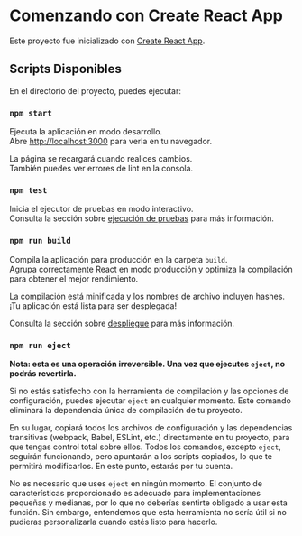 # Comenzando con Create React App

Este proyecto fue inicializado con [Create React App](https://github.com/facebook/create-react-app).

## Scripts Disponibles

En el directorio del proyecto, puedes ejecutar:

### `npm start`

Ejecuta la aplicación en modo desarrollo.\
Abre [http://localhost:3000](http://localhost:3000) para verla en tu navegador.

La página se recargará cuando realices cambios.\
También puedes ver errores de lint en la consola.

### `npm test`

Inicia el ejecutor de pruebas en modo interactivo.\
Consulta la sección sobre [ejecución de pruebas](https://facebook.github.io/create-react-app/docs/running-tests) para más información.

### `npm run build`

Compila la aplicación para producción en la carpeta `build`.\
Agrupa correctamente React en modo producción y optimiza la compilación para obtener el mejor rendimiento.

La compilación está minificada y los nombres de archivo incluyen hashes.\
¡Tu aplicación está lista para ser desplegada!

Consulta la sección sobre [despliegue](https://facebook.github.io/create-react-app/docs/deployment) para más información.

### `npm run eject`

**Nota: esta es una operación irreversible. Una vez que ejecutes `eject`, no podrás revertirla.**

Si no estás satisfecho con la herramienta de compilación y las opciones de configuración, puedes ejecutar `eject` en cualquier momento. Este comando eliminará la dependencia única de compilación de tu proyecto.

En su lugar, copiará todos los archivos de configuración y las dependencias transitivas (webpack, Babel, ESLint, etc.) directamente en tu proyecto, para que tengas control total sobre ellos. Todos los comandos, excepto `eject`, seguirán funcionando, pero apuntarán a los scripts copiados, lo que te permitirá modificarlos. En este punto, estarás por tu cuenta.

No es necesario que uses `eject` en ningún momento. El conjunto de características proporcionado es adecuado para implementaciones pequeñas y medianas, por lo que no deberías sentirte obligado a usar esta función. Sin embargo, entendemos que esta herramienta no sería útil si no pudieras personalizarla cuando estés listo para hacerlo.

